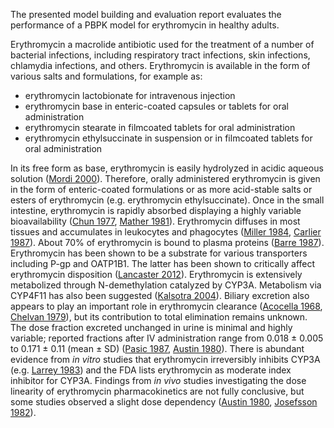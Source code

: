 The presented model building and evaluation report evaluates the performance of a PBPK model for erythromycin in healthy adults.

Erythromycin a macrolide antibiotic used for the treatment of a number of bacterial infections, including respiratory tract infections, skin infections, chlamydia infections, and others. Erythromycin is available in the form of various salts and formulations, for example as: 

- erythromycin lactobionate for intravenous injection
- erythromycin base in enteric-coated capsules or tablets for oral administration
- erythromycin stearate in filmcoated tablets for oral administration
- erythromycin ethylsuccinate in suspension or in filmcoated tablets for oral administration

In its free form as base, erythromycin is easily hydrolyzed in acidic aqueous solution ([Mordi 2000](#5-references)). Therefore, orally administered erythromycin is given in the form of enteric-coated formulations or as more acid-stable salts or esters of erythromycin (e.g. erythromycin ethylsuccinate). Once in the small intestine, erythromycin is rapidly absorbed displaying a highly variable bioavailability ([Chun 1977](#5-references), [Mather 1981](#5-references)). Erythromycin diffuses in most tissues and accumulates in leukocytes and phagocytes ([Miller 1984](#5-references), [Carlier 1987](#5-references)). About 70% of erythromycin is bound to plasma proteins ([Barre 1987](#5-references)). Erythromycin has been shown to be a substrate for various transporters including P-gp and OATP1B1. The latter has been shown to critically affect erythromycin disposition ([Lancaster 2012](#5-references)). Erythromycin is extensively metabolized through N-demethylation catalyzed by CYP3A. Metabolism via CYP4F11 has also been suggested ([Kalsotra 2004](#5-references)). Biliary excretion also appears to play an important role in erythromycin clearance ([Acocella 1968](#5-references), [Chelvan 1979](#5-references)), but its contribution to total elimination remains unknown. The dose fraction excreted unchanged in urine is minimal and highly variable; reported fractions after IV administration range from 0.018 ± 0.005 to 0.171 ± 0.11 (mean ± SD) ([Pasic 1987](#5-references), [Austin 1980](#5-references)). There is abundant evidence from *in vitro* studies that erythromycin irreversibly inhibits CYP3A (e.g. [Larrey 1983](#5-references)) and the FDA lists erythromycin as moderate index inhibitor for CYP3A. Findings from *in vivo* studies investigating the dose linearity of erythromycin pharmacokinetics are not fully conclusive, but some studies observed a slight dose dependency ([Austin 1980](#5-references), [Josefsson 1982](#5-references)).



